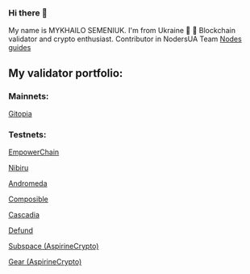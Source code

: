 ### Hi there 👋

My name is MYKHAILO SEMENIUK. I'm from Ukraine :blue_heart: :yellow_heart:
Blockchain validator and crypto enthusiast. Contributor in NodersUA Team [Nodes guides](https://github.com/NodersUA/Node_guides)

## My validator portfolio:
### Mainnets:

[Gitopia](https://gitopia.exploreme.pro/validator/gitopiavaloper1ulgccl7c68ccfuxrhw5n9d2lhjx382qeyzst72)

### Testnets:

[EmpowerChain](https://empower.explorers.guru/validator/empowervaloper1dlpnhtzz86sgcgrkek4sa8dtcrgtta8hsfxecd)

[Nibiru](https://nibiru.explorers.guru/validator/nibivaloper1m7460j097dmnhyj96z9a5fda84en9nhue35etk)

[Andromeda](https://andromeda.explorers.guru/validator/andrvaloper16ql0fqnjhmn3d4ztfkgku4f6amufu60cqgaxa0)

[Composible](https://composable.exploreme.pro/validator/banksyvaloper1pu8drpanwxlemtl7alvzwrpl9s7w28a8ksmjyy)

[Cascadia](https://testnet.cascadia.explorers.guru/validator/cascadiavaloper1u76mc06gvmd473sp5e6nnkvqf6dal7qrjkeuge)

[Defund](https://defund.explorers.guru/validator/defundvaloper1jsntqls5xfxg278n7gmxf6yxkmdj8lh95g56y3)

[Subspace (AspirineCrypto)](https://telemetry.subspace.network/#/0x7f489750cfe91e17fc19b42a5acaba41d1975cedd3440075d4a4b4171ad0ac20)

[Gear (AspirineCrypto)](https://telemetry.gear-tech.io/#/0x92ed36f0a4a26169cba7c6990d51055c76b6b89de268568615a041eebb619a0e)

<!--
**muhaylosemenyuk/muhaylosemenyuk** is a ✨ _special_ ✨ repository because its `README.md` (this file) appears on your GitHub profile.

Here are some ideas to get you started:

- 🔭 I’m currently working on ...
- 🌱 I’m currently learning ...
- 👯 I’m looking to collaborate on ...
- 🤔 I’m looking for help with ...
- 💬 Ask me about ...
- 📫 How to reach me: ...
- 😄 Pronouns: ...
- ⚡ Fun fact: ...
-->
 
